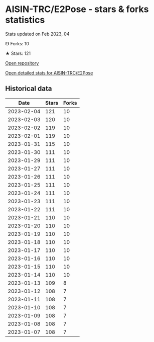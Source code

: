 # AISIN-TRC/E2Pose - stars & forks statistics

Stats updated on Feb 2023, 04

☋ Forks: 10

★ Stars: 121

[Open repository](https://github.com/AISIN-TRC/E2Pose)

[Open detailed stats for AISIN-TRC/E2Pose](https://reviewgithub.com/rep/AISIN-TRC/E2Pose)

## Historical data
| Date | Stars | Forks |
|------|-------|-------|
| 2023-02-04 | 121 | 10 | 
| 2023-02-03 | 120 | 10 | 
| 2023-02-02 | 119 | 10 | 
| 2023-02-01 | 119 | 10 | 
| 2023-01-31 | 115 | 10 | 
| 2023-01-30 | 111 | 10 | 
| 2023-01-29 | 111 | 10 | 
| 2023-01-27 | 111 | 10 | 
| 2023-01-26 | 111 | 10 | 
| 2023-01-25 | 111 | 10 | 
| 2023-01-24 | 111 | 10 | 
| 2023-01-23 | 111 | 10 | 
| 2023-01-22 | 111 | 10 | 
| 2023-01-21 | 110 | 10 | 
| 2023-01-20 | 110 | 10 | 
| 2023-01-19 | 110 | 10 | 
| 2023-01-18 | 110 | 10 | 
| 2023-01-17 | 110 | 10 | 
| 2023-01-16 | 110 | 10 | 
| 2023-01-15 | 110 | 10 | 
| 2023-01-14 | 110 | 10 | 
| 2023-01-13 | 109 | 8 | 
| 2023-01-12 | 108 | 7 | 
| 2023-01-11 | 108 | 7 | 
| 2023-01-10 | 108 | 7 | 
| 2023-01-09 | 108 | 7 | 
| 2023-01-08 | 108 | 7 | 
| 2023-01-07 | 108 | 7 | 

